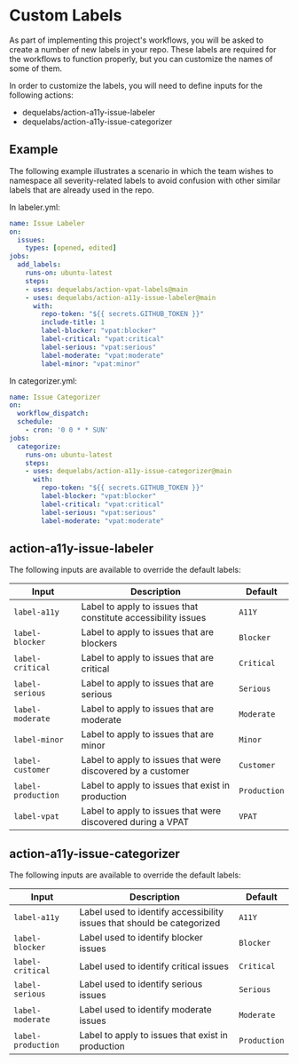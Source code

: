 # Custom Labels

As part of implementing this project's workflows, you will be asked to create a number of new labels in your repo. These labels are required for the workflows to function properly, but you can customize the names of some of them.

In order to customize the labels, you will need to define inputs for the following actions:

* dequelabs/action-a11y-issue-labeler
* dequelabs/action-a11y-issue-categorizer

## Example

The following example illustrates a scenario in which the team wishes to namespace all severity-related labels to avoid confusion with other similar labels that are already used in the repo.

In labeler.yml:

```yaml
name: Issue Labeler
on:
  issues:
    types: [opened, edited]
jobs:
  add_labels:
    runs-on: ubuntu-latest
    steps:
    - uses: dequelabs/action-vpat-labels@main
    - uses: dequelabs/action-a11y-issue-labeler@main
      with:
        repo-token: "${{ secrets.GITHUB_TOKEN }}"
        include-title: 1
        label-blocker: "vpat:blocker"
        label-critical: "vpat:critical"
        label-serious: "vpat:serious"
        label-moderate: "vpat:moderate"
        label-minor: "vpat:minor"
```

In categorizer.yml:

```yaml
name: Issue Categorizer
on:
  workflow_dispatch:
  schedule:
    - cron: '0 0 * * SUN'
jobs:
  categorize:
    runs-on: ubuntu-latest
    steps:
    - uses: dequelabs/action-a11y-issue-categorizer@main
      with:
        repo-token: "${{ secrets.GITHUB_TOKEN }}"
        label-blocker: "vpat:blocker"
        label-critical: "vpat:critical"
        label-serious: "vpat:serious"
        label-moderate: "vpat:moderate"
```

## action-a11y-issue-labeler

The following inputs are available to override the default labels:

| Input | Description | Default |
| ----- | ----------- | ------- |
| `label-a11y` | Label to apply to issues that constitute accessibility issues | `A11Y` |
| `label-blocker` | Label to apply to issues that are blockers | `Blocker` |
| `label-critical` | Label to apply to issues that are critical | `Critical` |
| `label-serious` | Label to apply to issues that are serious | `Serious` |
| `label-moderate` | Label to apply to issues that are moderate | `Moderate` |
| `label-minor` | Label to apply to issues that are minor | `Minor` |
| `label-customer` | Label to apply to issues that were discovered by a customer | `Customer` |
| `label-production` | Label to apply to issues that exist in production | `Production` |
| `label-vpat` | Label to apply to issues that were discovered during a VPAT | `VPAT` |

## action-a11y-issue-categorizer

The following inputs are available to override the default labels:

| Input | Description | Default |
| ----- | ----------- | ------- |
| `label-a11y` | Label used to identify accessibility issues that should be categorized | `A11Y` |
| `label-blocker` | Label used to identify blocker issues | `Blocker` |
| `label-critical` | Label used to identify critical issues | `Critical` |
| `label-serious` | Label used to identify serious issues | `Serious` |
| `label-moderate` | Label used to identify moderate issues | `Moderate` |
| `label-production` | Label to apply to issues that exist in production | `Production` |
